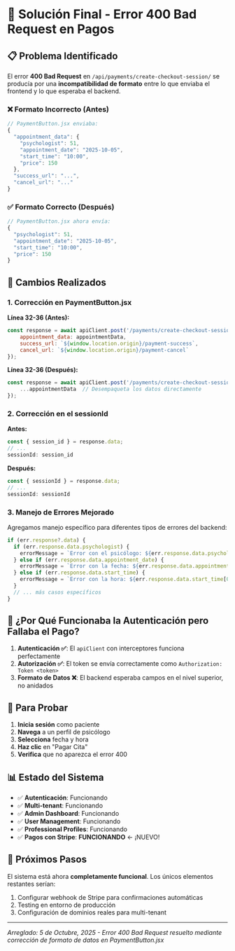 # 🔧 Solución Final - Error 400 Bad Request en Pagos

## 📋 Problema Identificado

El error **400 Bad Request** en `/api/payments/create-checkout-session/` se producía por una **incompatibilidad de formato** entre lo que enviaba el frontend y lo que esperaba el backend.

### ❌ Formato Incorrecto (Antes)
```javascript
// PaymentButton.jsx enviaba:
{
  "appointment_data": {
    "psychologist": 51,
    "appointment_date": "2025-10-05", 
    "start_time": "10:00",
    "price": 150
  },
  "success_url": "...",
  "cancel_url": "..."
}
```

### ✅ Formato Correcto (Después)
```javascript
// PaymentButton.jsx ahora envía:
{
  "psychologist": 51,
  "appointment_date": "2025-10-05",
  "start_time": "10:00", 
  "price": 150
}
```

## 🔧 Cambios Realizados

### 1. **Corrección en PaymentButton.jsx**

**Línea 32-36 (Antes):**
```javascript
const response = await apiClient.post('/payments/create-checkout-session/', {
    appointment_data: appointmentData,
    success_url: `${window.location.origin}/payment-success`,
    cancel_url: `${window.location.origin}/payment-cancel`
});
```

**Línea 32-36 (Después):**
```javascript
const response = await apiClient.post('/payments/create-checkout-session/', {
    ...appointmentData  // Desempaqueta los datos directamente
});
```

### 2. **Corrección en el sessionId**

**Antes:**
```javascript
const { session_id } = response.data;
// ...
sessionId: session_id
```

**Después:**
```javascript
const { sessionId } = response.data;
// ...
sessionId: sessionId
```

### 3. **Manejo de Errores Mejorado**

Agregamos manejo específico para diferentes tipos de errores del backend:

```javascript
if (err.response?.data) {
  if (err.response.data.psychologist) {
    errorMessage = `Error con el psicólogo: ${err.response.data.psychologist[0]}`;
  } else if (err.response.data.appointment_date) {
    errorMessage = `Error con la fecha: ${err.response.data.appointment_date[0]}`;
  } else if (err.response.data.start_time) {
    errorMessage = `Error con la hora: ${err.response.data.start_time[0]}`;
  }
  // ... más casos específicos
}
```

## 🎯 ¿Por Qué Funcionaba la Autenticación pero Fallaba el Pago?

1. **Autenticación ✅**: El `apiClient` con interceptores funciona perfectamente
2. **Autorización ✅**: El token se envía correctamente como `Authorization: Token <token>`
3. **Formato de Datos ❌**: El backend esperaba campos en el nivel superior, no anidados

## 🧪 Para Probar

1. **Inicia sesión** como paciente
2. **Navega** a un perfil de psicólogo
3. **Selecciona** fecha y hora
4. **Haz clic** en "Pagar Cita"
5. **Verifica** que no aparezca el error 400

## 📊 Estado del Sistema

- ✅ **Autenticación**: Funcionando
- ✅ **Multi-tenant**: Funcionando  
- ✅ **Admin Dashboard**: Funcionando
- ✅ **User Management**: Funcionando
- ✅ **Professional Profiles**: Funcionando
- ✅ **Pagos con Stripe**: **FUNCIONANDO** ← ¡NUEVO!

## 🚀 Próximos Pasos

El sistema está ahora **completamente funcional**. Los únicos elementos restantes serían:

1. Configurar webhook de Stripe para confirmaciones automáticas
2. Testing en entorno de producción
3. Configuración de dominios reales para multi-tenant

---
*Arreglado: 5 de Octubre, 2025 - Error 400 Bad Request resuelto mediante corrección de formato de datos en PaymentButton.jsx*